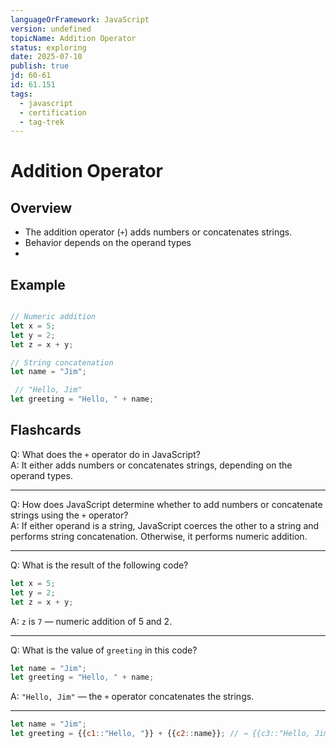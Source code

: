 ```yaml
---
languageOrFramework: JavaScript
version: undefined
topicName: Addition Operator
status: exploring
date: 2025-07-10
publish: true
jd: 60-61
id: 61.151
tags:
  - javascript
  - certification
  - tag-trek
---
```


# Addition Operator
## Overview
- The addition operator (`+`) adds numbers or concatenates strings.
- Behavior depends on the operand types
- 
## Example

```javascript

// Numeric addition
let x = 5;
let y = 2;
let z = x + y;

// String concatenation
let name = "Jim";

 // "Hello, Jim"
let greeting = "Hello, " + name;
```

## Flashcards

<!--ANKI START-->

Q: What does the `+` operator do in JavaScript?  
A: It either adds numbers or concatenates strings, depending on the operand types.

---

Q: How does JavaScript determine whether to add numbers or concatenate strings using the `+` operator?  
A: If either operand is a string, JavaScript coerces the other to a string and performs string concatenation. Otherwise, it performs numeric addition.

---

Q: What is the result of the following code?  
```javascript
let x = 5;
let y = 2;
let z = x + y;
```  
A: `z` is `7` — numeric addition of 5 and 2.

---

Q: What is the value of `greeting` in this code?  
```javascript
let name = "Jim";
let greeting = "Hello, " + name;
```  
A: `"Hello, Jim"` — the `+` operator concatenates the strings.

---

```javascript
let name = "Jim";
let greeting = {{c1::"Hello, "}} + {{c2::name}}; // → {{c3::"Hello, Jim"}}
```

<!--ANKI END-->